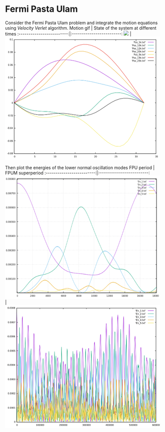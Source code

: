 # Fermi Pasta Ulam

Consider the Fermi Pasta Ulam problem and integrate the motion equations using _Velocity Verlet_ algorithm.
Motion gif            |  State of the system at different times
:-------------------------:|:-------------------------:
<img src="motion.gif" height="400" /> | <img src="motion_summary.png" height="400" />

Then plot the energies of the lower normal oscillation modes
FPU period            |  FPUM superperiod
:-------------------------:|:-------------------------:
<img src="FPU.png" height="400" /> | <img src="superperiods.png" height="400" />

